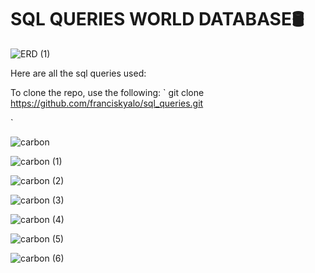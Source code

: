 # **SQL QUERIES WORLD DATABASE🛢**

![ERD (1)](https://github.com/franciskyalo/sql_queries/assets/94622826/f6d9eaf5-58cf-479c-8d1c-118b1e840b19)

Here are all the sql queries used:

To clone the repo, use the following:
`
git clone https://github.com/franciskyalo/sql_queries.git

`

![carbon](https://github.com/franciskyalo/sql_queries/assets/94622826/91278dcf-8377-4dcd-a5de-4b3e604c5b3f)

![carbon (1)](https://github.com/franciskyalo/sql_queries/assets/94622826/d2fe7d4a-8672-46b9-a829-e3030d01ab7c)

![carbon (2)](https://github.com/franciskyalo/sql_queries/assets/94622826/a17714fd-2013-46a2-bc4a-47558c4b06a3)

![carbon (3)](https://github.com/franciskyalo/sql_queries/assets/94622826/cbdc1d5d-cb3a-42a4-ad09-4f3e50670220)

![carbon (4)](https://github.com/franciskyalo/sql_queries/assets/94622826/9e17150e-08e8-4a42-bb5e-71ff4dd442cd)

![carbon (5)](https://github.com/franciskyalo/sql_queries/assets/94622826/aa03b6b2-7694-4118-8ddb-a3880f56ceae)

![carbon (6)](https://github.com/franciskyalo/sql_queries/assets/94622826/89d38582-68dc-4ba9-a9d8-b31fabef1852)
